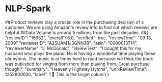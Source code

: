# NLP-Spark
##Product reviews play a crucial role in the purchasing decision of a customer. We are using Amazon's review info to find out which reviews are helpful
##Data Volume is around 5 millions from the past decades. 
##{ 
  "reviewID": "15632", 
  "overall": 5.0, 
  "verified": true, 
  "reviewTime": "09 13, 2009" 
  "reviewerID": "A2SUAM1J3GNN3B", 
  "asin": "0000013714", 
  "reviewerName": "J. McDonald", 
  "reviewText": "I bought this for my husband who plays the piano. He is having a wonderful time playing these old hymns. The music is at times hard to read because we think the book was published for singing from more than playing from. Great purchase though!", 
  "summary": "Heavenly Highway Hymns", 
  "unixReviewTime": 1252800000,
  “label”: 1  This is the target column
}
